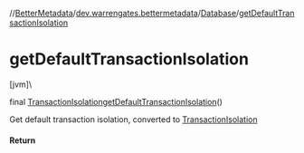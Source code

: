 //[BetterMetadata](../../../index.md)/[dev.warrengates.bettermetadata](../index.md)/[Database](index.md)/[getDefaultTransactionIsolation](get-default-transaction-isolation.md)

# getDefaultTransactionIsolation

[jvm]\

final [TransactionIsolation](../-transaction-isolation/index.md)[getDefaultTransactionIsolation](get-default-transaction-isolation.md)()

Get default transaction isolation, converted to [TransactionIsolation](../-transaction-isolation/index.md)

#### Return

